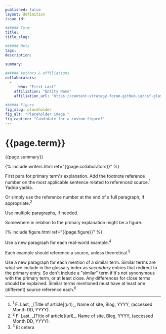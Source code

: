 ```yaml
---
published: false
layout: definition
issue_id:

###### Term
title:
title_slug:

###### Meta
tags: 
description: 

summary:

###### Authors & affiliations
collaborators:
  - 
	  who: "First Last"
    affiliation: "Entity Name"
    affiliation_url: "https://content-strategy-forum.github.io/csf-glossary/{{title_slug}}.html" 

###### Figure 
fig_slug: placeholder
fig_alt: "Placeholder image."
fig_caption: "Candidate for a custom figure?"
---
```


<h1 class="term-title">{{page.term}}</h1>

<p class="summary">{{page.summary}}</p>

<section class="contributors">
	{% include writers.html ref="{{page.collaborators}}" %}
</section>

<!-- PRIMARY PARAGRAPH(S) OF DEFINITION -->

First para for primary term's explanation. Add the footnote reference number 
on the most applicable sentence related to referenced source.<sup class="ref">1</sup> Yadda yadda.

Or simply use the reference number at the end of a full paragraph, if appropriate.<sup class="ref">2</sup>

Use multiple paragraphs, if needed. 

Somewhere in relation to the primary explanation might be a figure.

<!-- FIGURE (REMOVE CODE IF NOT NEEDED) -->
{% include figure.html ref="{{page.figure}}" %}

<!-- EXAMPLE(S) -->

Use a new paragraph for each real-world example.<sup class="ref">4</sup> 

Each example should reference a source, unless theoretical.<sup class="ref">5</sup>

<!-- SIMILAR TERMS EXPLAINED, IF ANY -->

Use a new paragraph for each mention of a similar term. Similar terms are what we include in the glossary index as _secondary_ entries that redirect to the primary entry. So don't include a "similar" term if it's not synonymous with the primary term, or at least close. Any differences for close terms should be explained. Similar terms mentioned must have at least one (different) source reference each.<sup class="ref">6</sup>

<!-- FOOTNOTES REFERENCES -->
<hr class="footnotes">

<ol class="references nomark">
	<li><sup>1</sup>
		F. Last, _[Title of article](url)_, Name of site, Blog, YYYY, (accessed Month DD, YYYY).
	</li>
	<li><sup>2</sup>
		F. Last, _[Title of article](url)_, Name of site, Blog, YYYY, (accessed Month DD, YYYY).
	</li>
	<li><sup>3</sup>
		Et cetera
	</li>
</ol>
